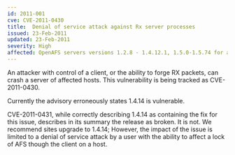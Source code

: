 ```yaml
---
id: 2011-001
cve: CVE-2011-0430
title:  Denial of service attack against Rx server processes
issued: 23-Feb-2011
updated: 23-Feb-2011
severity: High
affected: OpenAFS servers versions 1.2.8 - 1.4.12.1, 1.5.0-1.5.74 for all platforms
---
```


An attacker with control of a client, or the ability to forge RX
packets, can crash a server of affected hosts. This vulnerability is
being tracked as CVE-2011-0430.

Currently the advisory erroneously states 1.4.14 is vulnerable.

CVE-2011-0431, while correctly describing 1.4.14 as containing the fix
for this issue, describes in its summary the release as broken. It is
not. We recommend sites upgrade to 1.4.14; However, the impact of the
issue is limited to a denial of service attack by a user with the
ability to affect a lock of AFS though the client on a host.


